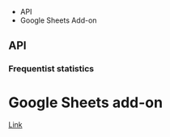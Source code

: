 * API
* Google Sheets Add-on

## API

### Frequentist statistics 

# Google Sheets add-on
[Link](https://chrome.google.com/webstore/detail/stats-machina/obkacnpchmodnejaeaedjmleaphfojbi?utm_source=permalink)
